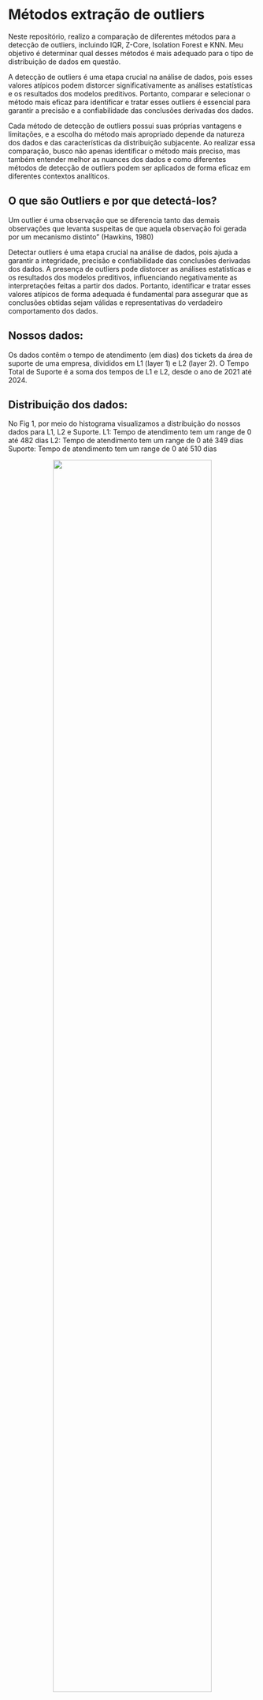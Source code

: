 # Métodos extração de outliers
Neste repositório, realizo a comparação de diferentes métodos para a detecção de outliers, incluindo IQR, Z-Core, Isolation Forest e KNN. Meu objetivo é determinar qual desses métodos é mais adequado para o tipo de distribuição de dados em questão.

A detecção de outliers é uma etapa crucial na análise de dados, pois esses valores atípicos podem distorcer significativamente as análises estatísticas e os resultados dos modelos preditivos. Portanto, comparar e selecionar o método mais eficaz para identificar e tratar esses outliers é essencial para garantir a precisão e a confiabilidade das conclusões derivadas dos dados.

Cada método de detecção de outliers possui suas próprias vantagens e limitações, e a escolha do método mais apropriado depende da natureza dos dados e das características da distribuição subjacente. Ao realizar essa comparação, busco não apenas identificar o método mais preciso, mas também entender melhor as nuances dos dados e como diferentes métodos de detecção de outliers podem ser aplicados de forma eficaz em diferentes contextos analíticos.

## O que são Outliers e por que detectá-los?
Um outlier é uma observação que se diferencia tanto das demais observações que levanta suspeitas de que aquela observação foi gerada por um mecanismo distinto” (Hawkins, 1980)

Detectar outliers é uma etapa crucial na análise de dados, pois ajuda a garantir a integridade, precisão e confiabilidade das conclusões derivadas dos dados. A presença de outliers pode distorcer as análises estatísticas e os resultados dos modelos preditivos, influenciando negativamente as interpretações feitas a partir dos dados. Portanto, identificar e tratar esses valores atípicos de forma adequada é fundamental para assegurar que as conclusões obtidas sejam válidas e representativas do verdadeiro comportamento dos dados.

## Nossos dados:
Os dados contêm o tempo de atendimento (em dias) dos tickets da área de suporte de uma empresa, divididos em L1 (layer 1) e L2 (layer 2). O Tempo Total de Suporte é a soma dos tempos de L1 e L2, desde o ano de 2021 até 2024.


## Distribuição dos dados:
No Fig 1, por meio do histograma visualizamos a distribuição do nossos dados para L1, L2 e Suporte.
L1: Tempo de atendimento tem um range de 0 até 482 dias
L2: Tempo de atendimento tem um range de 0 até 349 dias
Suporte: Tempo de atendimento tem um range de 0 até 510 dias
<p align="center">
  <img src="https://github.com/katherinGriffi/M-todos_extra-o_outliers/blob/main/imgs/Histograma-original.png" width=80% height=80%>  
</p>

Na Fig2, por medio do gráfico de box plot podemos observar a presença de outliers (os pontos em preto).
<p align="center">
<img src="https://github.com/katherinGriffi/M-todos_extra-o_outliers/blob/main/imgs/boxplot.png" width=80% height=80%>
</p

Na Figura 3, realizei os cálculos das estatísticas e tanto em L1, L2 e Suporte podemos observar que a média é maior que a mediana, o que indica que a distribuição está inclinada para a direita (positivamente assimétrica). A maioria dos dados encontra-se à esquerda da média, isso também é possível observar na Figura 1. Este tipo de distribuição pode ser afetado por valores extremos.

No nível L2, o tempo médio de atendimento é ainda maior, em torno de 50.2 dias, com um desvio padrão de 59.9 dias. Isso indica uma variabilidade ainda maior nos tempos de atendimento em comparação com o nível L1, c

É evidente que os tempos de atendimento são significativamente mais longos no nível L2 em comparação com o nível L1. Isso sugere que as solicitações de suporte nos níveis L2 são mais complexas ou exigem mais tempo para serem resolvidas do que as do nível L1.

<p align="center">
<img src="https://github.com/katherinGriffi/M-todos_extra-o_outliers/blob/main/imgs/estatisticas-geral.JPG" width=80% height=80%>
</p>

# 1er Método - Itervalo Interquartil

Através desse método, outliers são definidos matematicamente como as observações que estão abaixo (Q1 − 1,5 x IQR) do "bigode inferior" do boxplot ou acima (Q3 + 1,5 x IQR) do "bigode superior" do boxplot.
<p align="center">
  <img src="https://github.com/katherinGriffi/M-todos_extra-o_outliers/blob/main/imgs/IQR.JPG" width=40% height=40%>  
</p>
Após o cálculo dos limites superior e inferior, procedemos com a detecção dos outliers, os pontos em vermelho, como pode ser observado na Figura 5.

<p align="center">
  <img src="https://github.com/katherinGriffi/M-todos_extra-o_outliers/blob/main/imgs/DetectionIQR.png" width=90% height=80%>  
</p>
Uma vez detectados os outliers, procedi com a remoção dos mesmos. Portanto, é possível observar nosso histograma e as estatísticas após a aplicação do 1º método nas Figuras 6 e 7.

<p align="center">
  <img src="https://github.com/katherinGriffi/M-todos_extra-o_outliers/blob/main/imgs/histo_1ermetodos.png" width=100% height=80%>  
   <img src="https://github.com/katherinGriffi/M-todos_extra-o_outliers/blob/main/imgs/estadisticas_1ermetodo.JPG" width=80% height=80%>  
</p>

##### Ao remover os outliers, observamos uma redução na variabilidade dos tempos de atendimento em todos os níveis de suporte (L1, L2 e Suporte total). Isso é evidenciado pela diminuição dos desvios padrão em relação aos valores originais, o que sugere uma distribuição dos dados mais concentrada em torno das medidas de tendência central.

##### Ao aplicar o método de Intervalo Interquartil para remover outliers, conseguimos melhorar a qualidade e a confiabilidade das análises dos tempos de atendimento nos diferentes níveis de suporte. Isso nos permite obter insights mais robustos e tomar decisões mais informadas para otimizar os processos de suporte e melhorar a experiência do cliente.

##### Como o método se concentra no quartil não é influenciado pela forma exacta da distribuição.

# 2do Método - Z_Core
O método Z-Score (ou escore Z) é uma medida estatística que indica quantos desvios padrão um ponto de dados está da média 
de um conjunto de dados.

##### Z = (X – μ) / σ
– μ é a média do conjunto de dados

– σ é o desvio padrão do conjunto de dados
<p align="center">
  <img src="https://github.com/katherinGriffi/M-todos_extra-o_outliers/blob/main/imgs/zcore.JPG" width=40% height=40%>  
</p>

Após calcular a média e o desvio padrão, calculei os limites superior e inferior e procedi à extração dos outliers. A distribuição de dados após a remoção dos outliers pelo método Z-Core pode ser observada na Figura 8.

<p align="center">
  <img src="https://github.com/katherinGriffi/M-todos_extra-o_outliers/blob/main/imgs/histo_2dometodos.png" width=100% height=80%>  
 </p>

Após aplicar o método Z-Core para remover outliers dos dados, foram identificados poucos outliers em comparação com o primer método, ainda observamos uma alta variabilidade significativa nos tempos de atendimento em todos os niveis.
<p align="center">
  <img src="https://github.com/katherinGriffi/M-todos_extra-o_outliers/blob/main/imgs/estadisticas_2dometodo.JPG" width=80% height=80%>  
 </p>

##### Este método envolve a média e o desvio padrão, se houver outliers extremos, especialmente em distribuição assimétricas como as que temos, pode afetar significativqamente a estimação dos parametros.
##### Este método e recomendável em distribuições normais.



# 3er Método - Isolation Forest
O Isolation Forest é um algoritmo de machine learning utilizado para detecção de anomalias. Este modelo baseia-se na criação de partições recursivas nos dados, visando isolar as anomalias, assim como mostra a Fig 9, onde o outliers esta respresentando com o label Xj.

<p align="center">
  <img src="https://github.com/katherinGriffi/M-todos_extra-o_outliers/blob/main/imgs/IsolationForest.JPG" width=40% height=40%>  
</p>

Após criar e treinar o modelo Isolation Forest da biblioteca scikit-learn, onde definimos o número de árvores na floresta (n_estimators=100), é possível visualizar os pontos de outliers (em vermelho) na Figura 10.
<p align="center">
  <img src="https://github.com/katherinGriffi/M-todos_extra-o_outliers/blob/main/imgs/DetectionIsolationForest.png" width=40% height=40%>  
</p>

Uma vez detectados os outliers, procedi com a remoção dos mesmos. Portanto, é possível observar nosso histograma e as estatísticas após a aplicação do 3º método nas Figuras 11 e 12.
<p align="center">
  <img src="https://github.com/katherinGriffi/M-todos_extra-o_outliers/blob/main/imgs/histo_3ermetodos.png" width=100% height=80%>  
   <img src="https://github.com/katherinGriffi/M-todos_extra-o_outliers/blob/main/imgs/estadisticas_3ermetodo.JPG" width=80% height=80%>  
</p>


# 4to Método - K_NN (k-Nearest Neighbors)


<p align="center">
  <img src="https://github.com/katherinGriffi/M-todos_extra-o_outliers/blob/main/imgs/knn.png" width=40% height=40%>  
</p>
